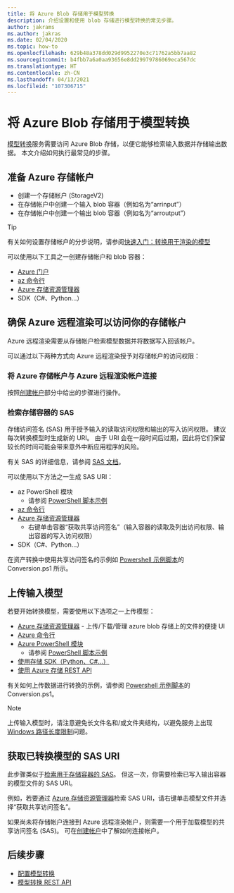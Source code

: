 ```yaml
---
title: 将 Azure Blob 存储用于模型转换
description: 介绍设置和使用 blob 存储进行模型转换的常见步骤。
author: jakrams
ms.author: jakras
ms.date: 02/04/2020
ms.topic: how-to
ms.openlocfilehash: 629b48a378dd029d9952270e3c71762a5bb7aa82
ms.sourcegitcommit: b4fbb7a6a0aa93656e8dd29979786069eca567dc
ms.translationtype: HT
ms.contentlocale: zh-CN
ms.lasthandoff: 04/13/2021
ms.locfileid: "107306715"
---
```

# <a name="use-azure-blob-storage-for-model-conversion"></a>将 Azure Blob 存储用于模型转换

[模型转换](model-conversion.md)服务需要访问 Azure Blob 存储，以便它能够检索输入数据并存储输出数据。 本文介绍如何执行最常见的步骤。

## <a name="prepare-azure-storage-accounts"></a>准备 Azure 存储帐户

- 创建一个存储帐户 (StorageV2)
- 在存储帐户中创建一个输入 blob 容器（例如名为“arrinput”）
- 在存储帐户中创建一个输出 blob 容器（例如名为“arroutput”）

> [!TIP]
> 有关如何设置存储帐户的分步说明，请参阅[快速入门：转换用于渲染的模型](../../quickstarts/convert-model.md)

可以使用以下工具之一创建存储帐户和 blob 容器：

- [Azure 门户](https://portal.azure.com)
- [az 命令行](/cli/azure/install-azure-cli)
- [Azure 存储资源管理器](https://azure.microsoft.com/features/storage-explorer/)
- SDK（C#、Python…）

## <a name="ensure-azure-remote-rendering-can-access-your-storage-account"></a>确保 Azure 远程渲染可以访问你的存储帐户

Azure 远程渲染需要从存储帐户检索模型数据并将数据写入回该帐户。

可以通过以下两种方式向 Azure 远程渲染授予对存储帐户的访问权限：

### <a name="connect-your-azure-storage-account-with-your-azure-remote-rendering-account"></a>将 Azure 存储帐户与 Azure 远程渲染帐户连接

按照[创建帐户](../create-an-account.md#link-storage-accounts)部分中给出的步骤进行操作。

### <a name="retrieve-sas-for-the-storage-containers"></a>检索存储容器的 SAS

存储访问签名 (SAS) 用于授予输入的读取访问权限和输出的写入访问权限。 建议每次转换模型时生成新的 URI。 由于 URI 会在一段时间后过期，因此将它们保留较长的时间可能会带来意外中断应用程序的风险。

有关 SAS 的详细信息，请参阅 [SAS 文档](../../../storage/common/storage-sas-overview.md)。

可以使用以下方法之一生成 SAS URI：

- az PowerShell 模块
  - 请参阅 [PowerShell 脚本示例](../../samples/powershell-example-scripts.md)
- [az 命令行](/cli/azure/install-azure-cli)
- [Azure 存储资源管理器](https://azure.microsoft.com/features/storage-explorer/)
  - 右键单击容器“获取共享访问签名”（输入容器的读取及列出访问权限、输出容器的写入访问权限）
- SDK（C#、Python…）

在资产转换中使用共享访问签名的示例如 [Powershell 示例脚本](../../samples/powershell-example-scripts.md#script-conversionps1)的 Conversion.ps1 所示。

## <a name="upload-an-input-model"></a>上传输入模型

若要开始转换模型，需要使用以下选项之一上传模型：

- [Azure 存储资源管理器](https://azure.microsoft.com/features/storage-explorer/) - 上传/下载/管理 azure blob 存储上的文件的便捷 UI
- [Azure 命令行](../../../storage/blobs/storage-quickstart-blobs-cli.md)
- [Azure PowerShell 模块](/powershell/azure/install-az-ps)
  - 请参阅 [PowerShell 脚本示例](../../samples/powershell-example-scripts.md)
- [使用存储 SDK（Python、C#…）](../../../storage/index.yml)
- [使用 Azure 存储 REST API](/rest/api/storageservices/blob-service-rest-api)

有关如何上传数据进行转换的示例，请参阅 [Powershell 示例脚本](../../samples/powershell-example-scripts.md#script-conversionps1)的 Conversion.ps1。

> [!Note]
> 上传输入模型时，请注意避免长文件名和/或文件夹结构，以避免服务上出现 [Windows 路径长度限制](https://docs.mxicrosoft.com/windows/win32/fileio/maximum-file-path-limitation)问题。 

## <a name="get-a-sas-uri-for-the-converted-model"></a>获取已转换模型的 SAS URI

此步骤类似于[检索用于存储容器的 SAS](#retrieve-sas-for-the-storage-containers)。 但这一次，你需要检索已写入输出容器的模型文件的 SAS URI。

例如，若要通过 [Azure 存储资源管理器](https://azure.microsoft.com/features/storage-explorer/)检索 SAS URI，请右键单击模型文件并选择“获取共享访问签名”。

如果尚未将存储帐户连接到 Azure 远程渲染帐户，则需要一个用于加载模型的共享访问签名 (SAS)。 可在[创建帐户](../create-an-account.md#link-storage-accounts)中了解如何连接帐户。

## <a name="next-steps"></a>后续步骤

- [配置模型转换](configure-model-conversion.md)
- [模型转换 REST API](conversion-rest-api.md)
